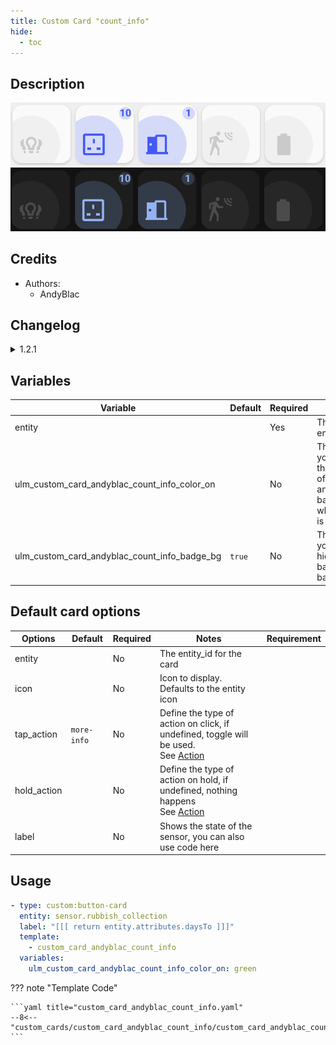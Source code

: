 ```yaml
---
title: Custom Card "count_info"
hide:
  - toc
---
```

<!-- markdownlint-disable MD046 -->

## Description

![example-image-light](../../assets/img/custom_card_andyblac_count_info/custom_card_andyblac_count_info_light.png)
![example-image-dark](../../assets/img/custom_card_andyblac_count_info/custom_card_andyblac_count_info_dark.png)

## Credits

- Authors:
    - AndyBlac

## Changelog

<details>
<summary>1.2.1</summary>
Initial release
</details>

## Variables

| Variable                                     | Default | Required    | Notes             |
|----------------------------------------------|---------|-------------|-------------------|
| entity                                       |         | Yes         | The sensor entity |
| ulm_custom_card_andyblac_count_info_color_on |         | No          | This lets you change the colour of the icon and background, when state is 'on' |
| ulm_custom_card_andyblac_count_info_badge_bg | `true`  | No          | This lets you show / hide the badge background |

## Default card options

| Options                                | Default         | Required    | Notes          | Requirement |
|----------------------------------------|-----------------|-------------|----------------|-------------|
| entity                                 |                 | No          | The entity_id for the card | |
| icon                                   |                 | No          | Icon to display. Defaults to the entity icon | |
| tap_action                             | `more-info`     | No          | Define the type of action on click, if undefined, toggle will be used.</br>See [Action](https://github.com/custom-cards/button-card#Action)| |
| hold_action                            |                 | No          | Define the type of action on hold, if undefined, nothing happens</br> See [Action](https://github.com/custom-cards/button-card#Action)| |
| label                                  |                 | No          | Shows the state of the sensor, you can also use code here |

## Usage

```yaml
- type: custom:button-card
  entity: sensor.rubbish_collection
  label: "[[[ return entity.attributes.daysTo ]]]"
  template:
    - custom_card_andyblac_count_info
  variables:
    ulm_custom_card_andyblac_count_info_color_on: green
```

??? note "Template Code"

    ```yaml title="custom_card_andyblac_count_info.yaml"
    --8<-- "custom_cards/custom_card_andyblac_count_info/custom_card_andyblac_count_info.yaml"
    ```
